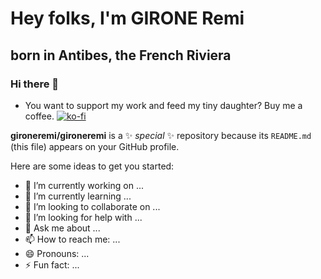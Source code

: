 Hey folks, I'm GIRONE Remi
==========================

born in Antibes, the French Riviera
------------------------------------

### Hi there 👋
*	You want to support my work and feed my tiny daughter? Buy me a coffee.
[![ko-fi](https://www.ko-fi.com/img/githubbutton_sm.svg)](https://ko-fi.com/I3I31WP99)

**gironeremi/gironeremi** is a ✨ _special_ ✨ repository because its `README.md` (this file) appears on your GitHub profile.

Here are some ideas to get you started:

- 🔭 I’m currently working on ...
- 🌱 I’m currently learning ...
- 👯 I’m looking to collaborate on ...
- 🤔 I’m looking for help with ...
- 💬 Ask me about ...
- 📫 How to reach me: ...
- 😄 Pronouns: ...
- ⚡ Fun fact: ...
